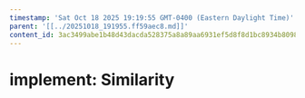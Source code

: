 ```yaml
---
timestamp: 'Sat Oct 18 2025 19:19:55 GMT-0400 (Eastern Daylight Time)'
parent: '[[../20251018_191955.ff59aec8.md]]'
content_id: 3ac3499abe1b48d43dacda528375a8a89aa6931ef5d8f8d1bc8934b8098f955e
---
```


# implement: Similarity
